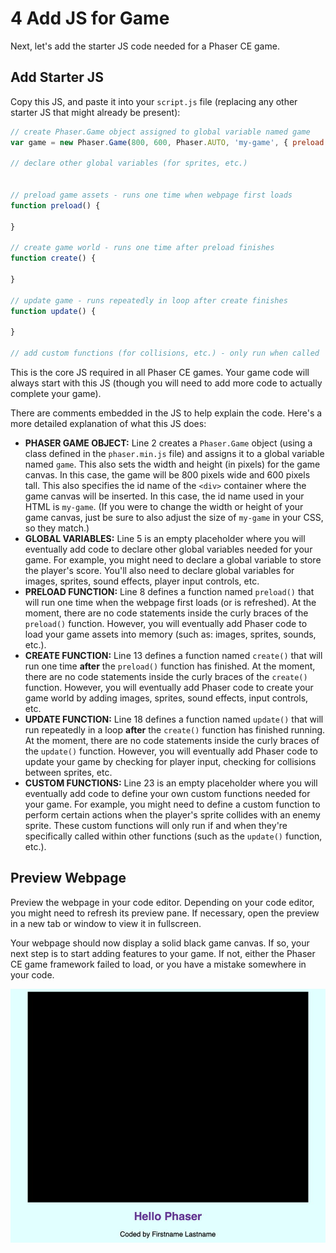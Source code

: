 # 4 Add JS for Game

Next, let's add the starter JS code needed for a Phaser CE game.

## Add Starter JS

Copy this JS, and paste it into your `script.js` file (replacing any other starter JS that might already be present):

```javascript
// create Phaser.Game object assigned to global variable named game
var game = new Phaser.Game(800, 600, Phaser.AUTO, 'my-game', { preload: preload, create: create, update: update });

// declare other global variables (for sprites, etc.)


// preload game assets - runs one time when webpage first loads
function preload() {

}

// create game world - runs one time after preload finishes
function create() {

}

// update game - runs repeatedly in loop after create finishes
function update() {

}

// add custom functions (for collisions, etc.) - only run when called

```

This is the core JS required in all Phaser CE games. Your game code will always start with this JS (though you will need to add more code to actually complete your game).

There are comments embedded in the JS to help explain the code. Here's a more detailed explanation of what this JS does:

* **PHASER GAME OBJECT:**  Line 2 creates a `Phaser.Game` object (using a class defined in the `phaser.min.js` file) and assigns it to a global variable named `game`. This also sets the width and height (in pixels) for the game canvas. In this case, the game will be 800 pixels wide and 600 pixels tall. This also specifies the id name of the `<div>` container where the game canvas will be inserted. In this case, the id name used in your HTML is `my-game`. (If you were to change the width or height of your game canvas, just be sure to also adjust the size of `my-game` in your CSS, so they match.)
* **GLOBAL VARIABLES:**  Line 5 is an empty placeholder where you will eventually add code to declare other global variables needed for your game. For example, you might need to declare a global variable to store the player's score.  You'll also need to declare global variables for images, sprites, sound effects, player input controls, etc.&#x20;
* **PRELOAD FUNCTION:**  Line 8 defines a function named `preload()` that will run one time when the webpage first loads (or is refreshed). At the moment, there are no code statements inside the curly braces of the `preload()` function. However, you will eventually add Phaser code to load your game assets into memory (such as: images, sprites, sounds, etc.).
* **CREATE FUNCTION:**  Line 13 defines a function named `create()` that will run one time **after** the `preload()` function has finished. At the moment, there are no code statements inside the curly braces of the `create()` function. However, you will eventually add Phaser code to create your game world by adding images, sprites, sound effects, input controls, etc.
* **UPDATE FUNCTION:**  Line 18 defines a function named `update()` that will run repeatedly in a loop **after** the `create()` function has finished running. At the moment, there are no code statements inside the curly braces of the `update()` function. However, you will eventually add Phaser code to update your game by checking for player input, checking for collisions between sprites, etc.&#x20;
* **CUSTOM FUNCTIONS:**  Line 23 is an empty placeholder where you will eventually add code to define your own custom functions needed for your game. For example, you might need to define a custom function to perform certain actions when the player's sprite collides with an enemy sprite. These custom functions will only run if and when they're specifically called within other functions (such as the `update()` function, etc.).

## Preview Webpage

Preview the webpage in your code editor. Depending on your code editor, you might need to refresh its preview pane. If necessary, open the preview in a new tab or window to view it in fullscreen.

Your webpage should now display a solid black game canvas. If so, your next step is to start adding features to your game. If not, either the Phaser CE game framework failed to load, or you have a mistake somewhere in your code.

![](<../../.gitbook/assets/hello-phaser-js-preview (1).jpg>)
